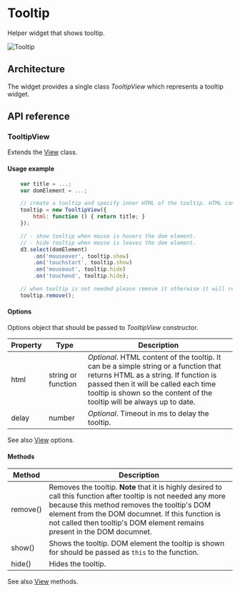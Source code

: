 # Tooltip

Helper widget that shows tooltip.

![Tooltip](./images/tooltip.png)

## Architecture

The widget provides a single class *TooltipView* which represents a tooltip widget.

## API reference

### TooltipView

Extends the [View](../../view/view.md) class.

#### Usage example

```javascript
    var title = ...;
    var domElement = ...;

    // create a tooltip and specify inner HTML of the tooltip. HTML can be a string or a function returning string.
    tooltip = new TooltipView({
        html: function () { return title; }
    });

    // - show tooltip when mouse is hovers the dom element.
    // - hide tooltip when mouse is leaves the dom element.
    d3.select(domElement)
        .on('mouseover', tooltip.show)
        .on('touchstart', tooltip.show)
        .on('mouseout', tooltip.hide)
        .on('touchend', tooltip.hide);

    // when tooltip is not needed please remove it otherwise it will remain in the DOM document.
    tooltip.remove();
```

#### Options
Options object that should be passed to *TooltipView* constructor.

| Property | Type | Description |
|---|---|---|
| html | string or function | *Optional*. HTML content of the tooltip. It can be a simple string or a function that returns HTML as a string. If function is passed then it will be called each time tooltip is shown so the content of the tooltip will be always up to date. |
| delay | number | *Optional*. Timeout in ms to delay the tooltip. |

See also [View](../../view/view.md#options) options.

#### Methods <a name="methods"></a>

| Method | Description |
|---|---|
| remove() | Removes the tooltip. **Note** that it is highly desired to call this function after tooltip is not needed any more because this method removes the tooltip's DOM element from the DOM documnet. If this function is not called then tooltip's DOM element remains present in the DOM documnet. |
| show() | Shows the tooltip. DOM element the tooltip is shown for should be passed as `this` to the function. |
| hide() | Hides the tooltip. |

See also [View](../../view/view.md#options) methods.
